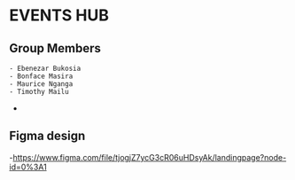 # EVENTS HUB
## Group Members 
    - Ebenezar Bukosia
    - Bonface Masira
    - Maurice Nganga
    - Timothy Mailu 
  - 
## Figma design
-https://www.figma.com/file/tjogjZ7ycG3cR06uHDsyAk/landingpage?node-id=0%3A1 